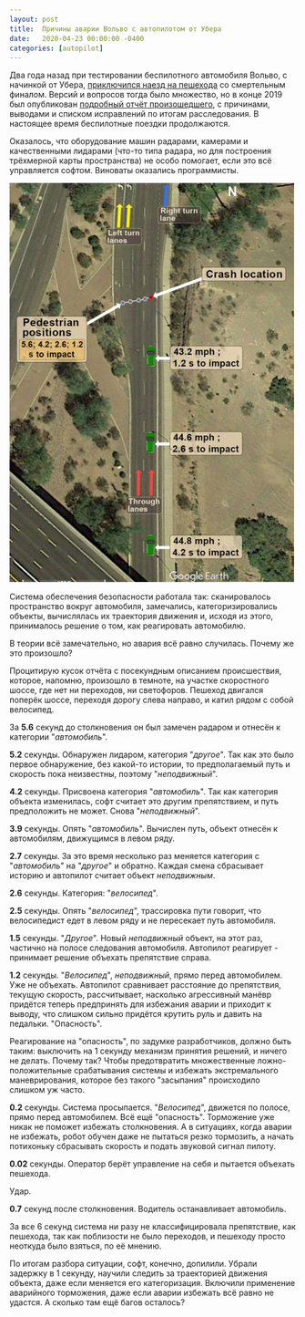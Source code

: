 ```yaml
---
layout: post
title:  Причины аварии Вольво с автопилотом от Убера
date:   2020-04-23 00:00:00 -0400
categories: [autopilot]
---
```


Два года назад при тестировании беспилотного автомобиля Вольво, с начинкой от Убера, [приключился наезд на пешехода](https://autoreview.ru/news/bespilotnyy-avtomobil-vpervye-nasmert-sbil-peshehoda) со смертельным финалом. Версий и вопросов тогда было множество, но в конце 2019 был опубликован [подробный отчёт произошедшего](https://dms.ntsb.gov/public/62500-62999/62978/629713.pdf), с причинами, выводами и списком исправлений по итогам расследования. В настоящее время беспилотные поездки продолжаются.

Оказалось, что оборудование машин радарами, камерами и качественными лидарами (что-то типа радара, но для построения трёхмерной карты пространства) не особо помогает, если это всё управляется софтом. Виноваты оказались программисты.

![](/images/crash-location-700.jpg)

Система обеспечения безопасности работала так: сканировалось пространство вокруг автомобиля, замечались, категоризировались объекты, вычислялась их траектория движения и, исходя из этого, принималось решение о том, как реагировать автомобилю.

В теории всё замечательно, но авария всё равно случилась. Почему же это произошло?

Процитирую кусок отчёта с посекундным описанием происшествия, которое, напомню, произошло в темноте, на участке скоростного шоссе, где нет ни переходов, ни светофоров. Пешеход двигался поперёк шоссе, переходя дорогу слева направо, и катил рядом с собой велосипед. 

За **5.6** секунд до столкновения он был замечен радаром и отнесён к категории "*автомобиль*".

**5.2** секунды. Обнаружен лидаром, категория "*другое*". Так как это было первое обнаружение, без какой-то истории, то предполагаемый путь и скорость пока неизвестны, поэтому "*неподвижный*".

**4.2** секунды. Присвоена категория "*автомобиль*". Так как категория объекта изменилась, софт считает это другим препятствием, и путь предположить не может. Снова "*неподвижный*".

**3.9** секунды. Опять "*автомобиль*". Вычислен путь, объект отнесён к автомобилям, движущимся в левом ряду.

**2.7** секунды. За это время несколько раз меняется категория с "*автомобиль*" на "*другое*" и обратно. Каждая смена сбрасывает историю и автопилот считает объект *неподвижным*.

**2.6** секунды. Категория: "*велосипед*".

**2.5** секунды. Опять "*велосипед*", трассировка пути говорит, что велосипедист едет в левом ряду и не пересекает путь автомобиля.

**1.5** секунды. "*Другое*". Новый *неподвижный* объект, на этот раз, частично на полосе следования автомобиля. Автопилот реагирует - принимает решение объехать препятствие справа.

**1.2** секунды. "*Велосипед*", *неподвижный*, прямо перед автомобилем. Уже не объехать. Автопилот сравнивает расстояние до препятствия, текущую скорость, рассчитывает, насколько агрессивный манёвр придётся теперь предпринять для избежания аварии и приходит к выводу, что слишком сильно придётся крутить руль и давить на педальки. "Опасность".

Реагирование на "опасность", по задумке разработчиков, должно быть таким: выключить на 1 секунду механизм принятия решений, и ничего не делать. Почему так? Чтобы предотвратить множественные ложно-положительные срабатывания системы и избежать экстремального маневрирования, которое без такого "засыпания" происходило слишком уж часто.

**0.2** секунды. Система просыпается. "*Велосипед*", движется по полосе, прямо перед автомобилем. Всё ещё "опасность". Торможение уже никак не поможет избежать столкновения. А в ситуациях, когда аварии не избежать, робот обучен даже не пытаться резко тормозить, а начать потихоньку сбрасывать скорость и подать звуковой сигнал пилоту.

**0.02** секунды. Оператор берёт управление на себя и пытается объехать пешехода.

Удар.

**0.7** секунд после столкновения. Водитель останавливает автомобиль.

За все 6 секунд система ни разу не классифицировала препятствие, как пешехода, так как поблизости не было переходов, и пешеходу просто неоткуда было взяться, по её мнению.

По итогам разбора ситуации, софт, конечно, допилили. Убрали задержку в 1 секунду, научили следить за траекторией движения объекта, даже если меняется его категоризация. Включили применение аварийного торможения, даже если аварии избежать всё равно не удастся. А сколько там ещё багов осталось?
